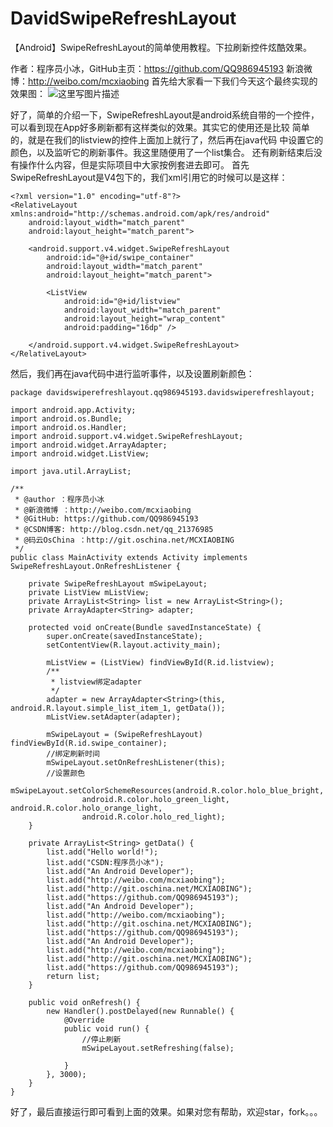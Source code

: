# DavidSwipeRefreshLayout
【Android】SwipeRefreshLayout的简单使用教程。下拉刷新控件炫酷效果。

作者：程序员小冰，GitHub主页：https://github.com/QQ986945193 
新浪微博：http://weibo.com/mcxiaobing 
首先给大家看一下我们今天这个最终实现的效果图： 
![这里写图片描述](http://img.blog.csdn.net/20160911103900257)

好了，简单的介绍一下，SwipeRefreshLayout是android系统自带的一个控件，
可以看到现在App好多刷新都有这样类似的效果。其实它的使用还是比较
简单的，就是在我们的listview的控件上面加上就行了，然后再在java代码
中设置它的颜色，以及监听它的刷新事件。我这里随便用了一个list集合。
还有刷新结束后没有操作什么内容，但是实际项目中大家按例套进去即可。
首先SwipeRefreshLayout是V4包下的，我们xml引用它的时候可以是这样：

```
<?xml version="1.0" encoding="utf-8"?>
<RelativeLayout xmlns:android="http://schemas.android.com/apk/res/android"
    android:layout_width="match_parent"
    android:layout_height="match_parent">

    <android.support.v4.widget.SwipeRefreshLayout
        android:id="@+id/swipe_container"
        android:layout_width="match_parent"
        android:layout_height="match_parent">

        <ListView
            android:id="@+id/listview"
            android:layout_width="match_parent"
            android:layout_height="wrap_content"
            android:padding="16dp" />

    </android.support.v4.widget.SwipeRefreshLayout>
</RelativeLayout>

```

然后，我们再在java代码中进行监听事件，以及设置刷新颜色：

```
package davidswiperefreshlayout.qq986945193.davidswiperefreshlayout;

import android.app.Activity;
import android.os.Bundle;
import android.os.Handler;
import android.support.v4.widget.SwipeRefreshLayout;
import android.widget.ArrayAdapter;
import android.widget.ListView;

import java.util.ArrayList;

/**
 * @author ：程序员小冰
 * @新浪微博 ：http://weibo.com/mcxiaobing
 * @GitHub: https://github.com/QQ986945193
 * @CSDN博客: http://blog.csdn.net/qq_21376985
 * @码云OsChina ：http://git.oschina.net/MCXIAOBING
 */
public class MainActivity extends Activity implements SwipeRefreshLayout.OnRefreshListener {

    private SwipeRefreshLayout mSwipeLayout;
    private ListView mListView;
    private ArrayList<String> list = new ArrayList<String>();
    private ArrayAdapter<String> adapter;

    protected void onCreate(Bundle savedInstanceState) {
        super.onCreate(savedInstanceState);
        setContentView(R.layout.activity_main);

        mListView = (ListView) findViewById(R.id.listview);
        /**
         * listview绑定adapter
         */
        adapter = new ArrayAdapter<String>(this, android.R.layout.simple_list_item_1, getData());
        mListView.setAdapter(adapter);

        mSwipeLayout = (SwipeRefreshLayout) findViewById(R.id.swipe_container);
        //绑定刷新时间
        mSwipeLayout.setOnRefreshListener(this);
        //设置颜色
        mSwipeLayout.setColorSchemeResources(android.R.color.holo_blue_bright,
                android.R.color.holo_green_light, android.R.color.holo_orange_light,
                android.R.color.holo_red_light);
    }

    private ArrayList<String> getData() {
        list.add("Hello world!");
        list.add("CSDN:程序员小冰");
        list.add("An Android Developer");
        list.add("http://weibo.com/mcxiaobing");
        list.add("http://git.oschina.net/MCXIAOBING");
        list.add("https://github.com/QQ986945193");
        list.add("An Android Developer");
        list.add("http://weibo.com/mcxiaobing");
        list.add("http://git.oschina.net/MCXIAOBING");
        list.add("https://github.com/QQ986945193");
        list.add("An Android Developer");
        list.add("http://weibo.com/mcxiaobing");
        list.add("http://git.oschina.net/MCXIAOBING");
        list.add("https://github.com/QQ986945193");
        return list;
    }

    public void onRefresh() {
        new Handler().postDelayed(new Runnable() {
            @Override
            public void run() {
                //停止刷新 
                mSwipeLayout.setRefreshing(false);

            }
        }, 3000);
    }
}

```
好了，最后直接运行即可看到上面的效果。如果对您有帮助，欢迎star，fork。。。
